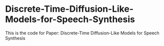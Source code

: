 # Discrete-Time-Diffusion-Like-Models-for-Speech-Synthesis
This is the code for Paper: Discrete-Time Diffusion-Like Models for Speech Synthesis
